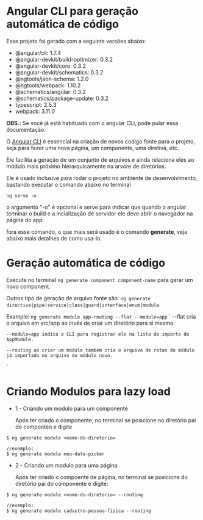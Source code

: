 # Angular CLI para geração automática de código

Esse projeto foi gerado com a seguinte versões abaixo:

* @angular/cli: 1.7.4
* @angular-devkit/build-optimizer: 0.3.2
* @angular-devkit/core: 0.3.2
* @angular-devkit/schematics: 0.3.2
* @ngtools/json-schema: 1.2.0
* @ngtools/webpack: 1.10.2
* @schematics/angular: 0.3.2
* @schematics/package-update: 0.3.2
* typescript: 2.5.3
* webpack: 3.11.0


**OBS.:** Se você já está habituado com o angular CLI, pode pular essa documentação.

O [Angular CLI](https://cli.angular.io/) é essencial na criação de novos codigo fonte para o projeto, seja para fazer uma nova página, um componente, uma diretiva, etc.

Ele facilita a geração de um conjunto de arquivos e ainda relaciona eles ao módulo mais próximo hierarquicamente na arvore de diretórios.

Ele é usado inclusive para rodar o projeto no ambiente de desenvolvimento, bastando executar o comando abaixo no terminal

```terminal
ng serve -o
```

o argumento "-o" é opcional e serve para indicar que quando o angular terminar o build e a incialização de servidor ele deve abrir o navegador na página do app.

fora esse comando, o que mais será usado é o comando **generate**, veja abaixo mais detalhes de como usa-lo.


# Geração automática de código

Execute no terminal `ng generate component component-name` para gerar um novo component. 


Outros tipo de geração de arquivo fonte são: `ng generate directive|pipe|service|class|guard|interface|enum|module`.


Example: `ng generate module app-routing --flat --module=app`
`
    --flat cria o arquivo em src/app ao invés de criar um diretório para si mesmo.

    --module=app indica o CLI para registrar ele na lista de imports do AppModule.

    --routing ao criar um módulo também cria o arquivo de rotas do módulo já importado no arquivo do módulo novo.
`

# Criando Modulos para lazy load

* 1 - Criando um modulo para um componente

    Após ter criado o componente, no terminal se posicione no diretório pai do componten e digite


```terminal
$ ng generate module <nome-do-diretorio>

//exemplo:
$ ng generate module meu-date-picker
```

* 2 - Criando um modulo para uma página

    Após ter criado o compoente de página, no terminal se posicione do diretório pai do componente e digite:

```terminal
$ ng generate module <nome-do-diretorio> --routing

//exemplo:
$ ng generate module cadastro-pessoa-fisica --routing
```